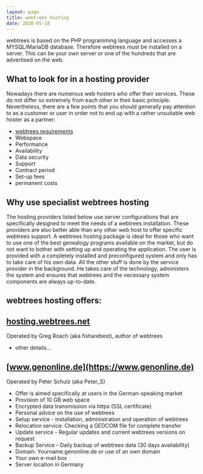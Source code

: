 ```yaml
---
layout: page
title: webtrees hosting
date: 2020-05-18
---
```


webtrees is based on the PHP programming language and accesses a MYSQL/MariaDB database. Therefore webtrees must be installed on a server.
This can be your own server or one of the hundreds that are advertised on the web. 

## What to look for in a hosting provider
Nowadays there are numerous web hosters who offer their services. These do not differ so extremely from each other in their basic principle. Nevertheless, there are a few points that you should generally pay attention to as a customer or user in order not to end up with a rather unsuitable web hoster as a partner:
* [webtrees requirements](https://webtrees.net/install/requirements/)
* Webspace
* Performance
* Availability
* Data security
* Support
* Contract period
* Set-up fees
* permanent costs

## Why use specialist webtrees hosting
The hosting providers listed below use server configurations that are specifically designed to meet the needs of a webtrees installation. These providers are also better able than any other web host to offer specific webtrees support.
A webtrees hosting package is ideal for those who want to use one of the best genealogy programs available on the market, but do not want to bother with setting up and operating the application. The user is provided with a completely installed and preconfigured system and only has to take care of his own data. All the other stuff is done by the service provider in the background. He takes care of the technology, administers the system and ensures that webtrees and the necessary system components are always up-to-date.

## webtrees hosting offers:

## [hosting.webtrees.net](https://hosting.webtrees.net)
Operated by Greg Roach (aka fisharebest), author of webtrees
* other details…

## [www.genonline.de](https://www.genonline.de)
Operated by Peter Schulz (aka Peter_S)
* Offer is aimed specifically at users in the German-speaking market
* Provision of 10 GB web space
* Encrypted data transmission via https (SSL certificate)
* Personal advice on the use of webtrees
* Setup service - installation, administration and operation of webtrees
* Relocation service: Checking a GEDCOM file for complete transfer
* Update service - Regular updates and current webtrees versions on request
* Backup Service - Daily backup of webtrees data (30 days availability)
* Domain: Yourname.genonline.de or use of an own domain
* Your own e-mail box
* Server location in Germany
